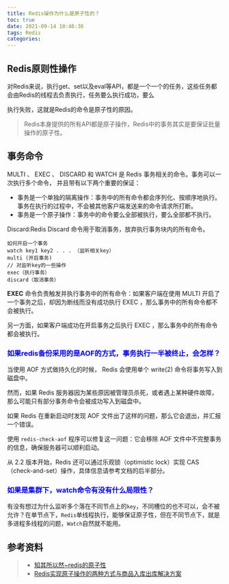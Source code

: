 ```yaml
---
title: Redis操作为什么是原子性的？
toc: true
date: 2021-09-14 10:46:36
tags: Redis
categories:
---
```


## Redis原则性操作

对Redis来说，执行get、set以及eval等API，都是一个一个的任务，这些任务都会由Redis的线程去负责执行，任务要么执行成功，要么

执行失败，这就是Redis的命令是原子性的原因。

> Redis本身提供的所有API都是原子操作，Redis中的事务其实是要保证批量操作的原子性。



## 事务命令

MULTI 、 EXEC 、 DISCARD 和 WATCH 是 Redis 事务相关的命令。事务可以一次执行多个命令， 并且带有以下两个重要的保证：

- 事务是一个单独的隔离操作：事务中的所有命令都会序列化、按顺序地执行。事务在执行的过程中，不会被其他客户端发送来的命令请求所打断。
- 事务是一个原子操作：事务中的命令要么全部被执行，要么全部都不执行。

Discard:Redis Discard 命令用于取消事务，放弃执行事务块内的所有命令。

```
如何开启一个事务
watch key1 key2 . . . （监听相关key）
multi (开启事务)
// 对监听key的一些操作
exec（执行事务）
discard（取消事务）
```

**EXEC** 命令负责触发并执行事务中的所有命令：如果客户端在使用 MULTI 开启了一个事务之后，却因为断线而没有成功执行 EXEC ，那么事务中的所有命令都不会被执行。

另一方面，如果客户端成功在开启事务之后执行 EXEC ，那么事务中的所有命令都会被执行。

### <font color=blue>**如果redis备份采用的是AOF的方式，事务执行一半被终止，会怎样？**</font>

当使用 AOF 方式做持久化的时候， Redis 会使用单个 write(2) 命令将事务写入到磁盘中。

然而，如果 Redis 服务器因为某些原因被管理员杀死，或者遇上某种硬件故障，那么可能只有部分事务命令会被成功写入到磁盘中。

如果 Redis 在重新启动时发现 AOF 文件出了这样的问题，那么它会退出，并汇报一个错误。

使用 `redis-check-aof` 程序可以修复这一问题：它会移除 AOF 文件中不完整事务的信息，确保服务器可以顺利启动。

从 2.2 版本开始，Redis 还可以通过乐观锁（optimistic lock）实现 CAS （check-and-set）操作，具体信息请参考文档的后半部分。



### <font color=blue>如果是集群下，watch命令有没有什么局限性？</font>

有没有想过为什么监听多个落在不同节点上的`key`，不同槽位的也不可以，会不被允许？在单节点下，`Redis`单线程执行，能够保证原子性，但在不同节点下，就是多进程多线程的问题，`Watch`自然就不能用。





## 参考资料
> - [知其所以然~redis的原子性](https://www.cnblogs.com/lori/p/9300087.html)
> - [Redis实现原子操作的两种方式与商品入库出库解决方案](https://juejin.cn/post/6844904098987245576)

